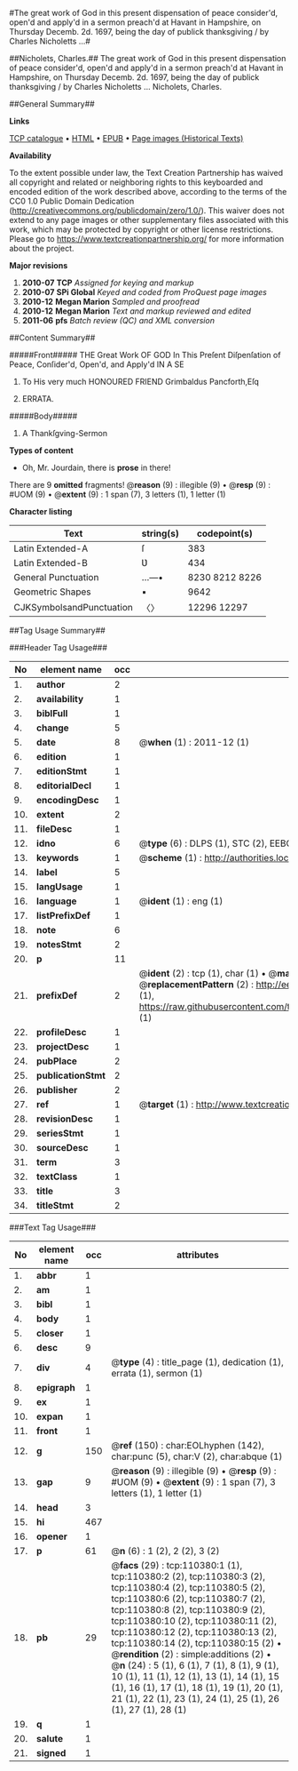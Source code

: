 #The great work of God in this present dispensation of peace consider'd, open'd and apply'd in a sermon preach'd at Havant in Hampshire, on Thursday Decemb. 2d. 1697, being the day of publick thanksgiving / by Charles Nicholetts ...#

##Nicholets, Charles.##
The great work of God in this present dispensation of peace consider'd, open'd and apply'd in a sermon preach'd at Havant in Hampshire, on Thursday Decemb. 2d. 1697, being the day of publick thanksgiving / by Charles Nicholetts ...
Nicholets, Charles.

##General Summary##

**Links**

[TCP catalogue](http://www.ota.ox.ac.uk/tcp/)  • 
[HTML](http://tei.it.ox.ac.uk/tcp/Texts-HTML/free/A52/A52288.html)  • 
[EPUB](http://tei.it.ox.ac.uk/tcp/Texts-EPUB/free/A52/A52288.epub) • 
[Page images (Historical Texts)](https://historicaltexts.jisc.ac.uk/eebo-31355284e)

**Availability**

To the extent possible under law, the Text Creation Partnership has waived all copyright and related or neighboring rights to this keyboarded and encoded edition of the work described above, according to the terms of the CC0 1.0 Public Domain Dedication (http://creativecommons.org/publicdomain/zero/1.0/). This waiver does not extend to any page images or other supplementary files associated with this work, which may be protected by copyright or other license restrictions. Please go to https://www.textcreationpartnership.org/ for more information about the project.

**Major revisions**

1. __2010-07__ __TCP__ *Assigned for keying and markup*
1. __2010-07__ __SPi Global__ *Keyed and coded from ProQuest page images*
1. __2010-12__ __Megan Marion__ *Sampled and proofread*
1. __2010-12__ __Megan Marion__ *Text and markup reviewed and edited*
1. __2011-06__ __pfs__ *Batch review (QC) and XML conversion*

##Content Summary##

#####Front#####
THE Great Work OF GOD In This Preſent Diſpenſation of Peace, Conſider'd, Open'd, and Apply'd IN A SE
1. To His very much HONOURED FRIEND Grimbaldus Pancforth,Eſq

1. ERRATA.

#####Body#####

1. A Thankſgving-Sermon

**Types of content**

  * Oh, Mr. Jourdain, there is **prose** in there!

There are 9 **omitted** fragments! 
 @__reason__ (9) : illegible (9)  •  @__resp__ (9) : #UOM (9)  •  @__extent__ (9) : 1 span (7), 3 letters (1), 1 letter (1)

**Character listing**


|Text|string(s)|codepoint(s)|
|---|---|---|
|Latin Extended-A|ſ|383|
|Latin Extended-B|Ʋ|434|
|General Punctuation|…—•|8230 8212 8226|
|Geometric Shapes|▪|9642|
|CJKSymbolsandPunctuation|〈〉|12296 12297|

##Tag Usage Summary##

###Header Tag Usage###

|No|element name|occ|attributes|
|---|---|---|---|
|1.|__author__|2||
|2.|__availability__|1||
|3.|__biblFull__|1||
|4.|__change__|5||
|5.|__date__|8| @__when__ (1) : 2011-12 (1)|
|6.|__edition__|1||
|7.|__editionStmt__|1||
|8.|__editorialDecl__|1||
|9.|__encodingDesc__|1||
|10.|__extent__|2||
|11.|__fileDesc__|1||
|12.|__idno__|6| @__type__ (6) : DLPS (1), STC (2), EEBO-CITATION (1), OCLC (1), VID (1)|
|13.|__keywords__|1| @__scheme__ (1) : http://authorities.loc.gov/ (1)|
|14.|__label__|5||
|15.|__langUsage__|1||
|16.|__language__|1| @__ident__ (1) : eng (1)|
|17.|__listPrefixDef__|1||
|18.|__note__|6||
|19.|__notesStmt__|2||
|20.|__p__|11||
|21.|__prefixDef__|2| @__ident__ (2) : tcp (1), char (1)  •  @__matchPattern__ (2) : ([0-9\-]+):([0-9IVX]+) (1), (.+) (1)  •  @__replacementPattern__ (2) : http://eebo.chadwyck.com/downloadtiff?vid=$1&page=$2 (1), https://raw.githubusercontent.com/textcreationpartnership/Texts/master/tcpchars.xml#$1 (1)|
|22.|__profileDesc__|1||
|23.|__projectDesc__|1||
|24.|__pubPlace__|2||
|25.|__publicationStmt__|2||
|26.|__publisher__|2||
|27.|__ref__|1| @__target__ (1) : http://www.textcreationpartnership.org/docs/. (1)|
|28.|__revisionDesc__|1||
|29.|__seriesStmt__|1||
|30.|__sourceDesc__|1||
|31.|__term__|3||
|32.|__textClass__|1||
|33.|__title__|3||
|34.|__titleStmt__|2||


###Text Tag Usage###

|No|element name|occ|attributes|
|---|---|---|---|
|1.|__abbr__|1||
|2.|__am__|1||
|3.|__bibl__|1||
|4.|__body__|1||
|5.|__closer__|1||
|6.|__desc__|9||
|7.|__div__|4| @__type__ (4) : title_page (1), dedication (1), errata (1), sermon (1)|
|8.|__epigraph__|1||
|9.|__ex__|1||
|10.|__expan__|1||
|11.|__front__|1||
|12.|__g__|150| @__ref__ (150) : char:EOLhyphen (142), char:punc (5), char:V (2), char:abque (1)|
|13.|__gap__|9| @__reason__ (9) : illegible (9)  •  @__resp__ (9) : #UOM (9)  •  @__extent__ (9) : 1 span (7), 3 letters (1), 1 letter (1)|
|14.|__head__|3||
|15.|__hi__|467||
|16.|__opener__|1||
|17.|__p__|61| @__n__ (6) : 1 (2), 2 (2), 3 (2)|
|18.|__pb__|29| @__facs__ (29) : tcp:110380:1 (1), tcp:110380:2 (2), tcp:110380:3 (2), tcp:110380:4 (2), tcp:110380:5 (2), tcp:110380:6 (2), tcp:110380:7 (2), tcp:110380:8 (2), tcp:110380:9 (2), tcp:110380:10 (2), tcp:110380:11 (2), tcp:110380:12 (2), tcp:110380:13 (2), tcp:110380:14 (2), tcp:110380:15 (2)  •  @__rendition__ (2) : simple:additions (2)  •  @__n__ (24) : 5 (1), 6 (1), 7 (1), 8 (1), 9 (1), 10 (1), 11 (1), 12 (1), 13 (1), 14 (1), 15 (1), 16 (1), 17 (1), 18 (1), 19 (1), 20 (1), 21 (1), 22 (1), 23 (1), 24 (1), 25 (1), 26 (1), 27 (1), 28 (1)|
|19.|__q__|1||
|20.|__salute__|1||
|21.|__signed__|1||
